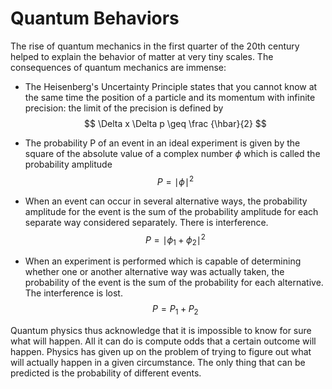 # Quantum Behaviors

The rise of quantum mechanics in the first quarter of the 20th century helped to explain the behavior of matter at very tiny scales.
The consequences of quantum mechanics are immense:
- The Heisenberg's Uncertainty Principle states that you cannot know at the same time the position of a particle and its momentum with infinite precision: the limit of the precision is defined by 
$$ \Delta x \Delta p \geq  \frac {\hbar}{2}  $$
-  The probability P of an event in an ideal experiment is given by the square of the absolute value of a complex number $\phi$  which is called the probability amplitude
      $$ P = \mid{\phi}\mid ^2  $$
       
-  When an event can occur in several alternative ways, the probability amplitude for the event is the sum of the probability amplitude for each separate way considered separately. There is interference.
$$ P = \mid  \phi _1   + \phi_2  \mid ^2$$
-  When an experiment is performed which is capable of determining whether one or another alternative way was actually taken, the probability of the event is the sum of the probability for each alternative. The interference is lost.  
$$ P = P_1 + P_2 $$

Quantum physics thus acknowledge that it is impossible to know for sure what will happen. All it can do is compute odds that a certain outcome will happen. Physics has given up on the problem of trying to figure out what will actually happen in a given circumstance. The only thing that can be predicted is the probability of different events.

